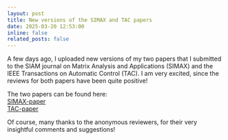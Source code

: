 ```yaml
---
layout: post
title: New versions of the SIMAX and TAC papers
date: 2025-03-20 12:53:00
inline: false
related_posts: false
---
```


A few days ago, I uploaded new versions of my two papers that I submitted to the SIAM journal on Matrix Analysis and Applications (SIMAX) and the IEEE Transactions on Automatic Control (TAC). I am very excited, since the reviews for both papers have been quite positive!

The two papers can be found here:
<br/>
<a href="https://arxiv.org/abs/2310.00605">SIMAX-paper</a>
<br/>
<a href="https://arxiv.org/abs/2310.00605">TAC-paper</a>

Of course, many thanks to the anonymous reviewers, for their very insightful comments and suggestions!

